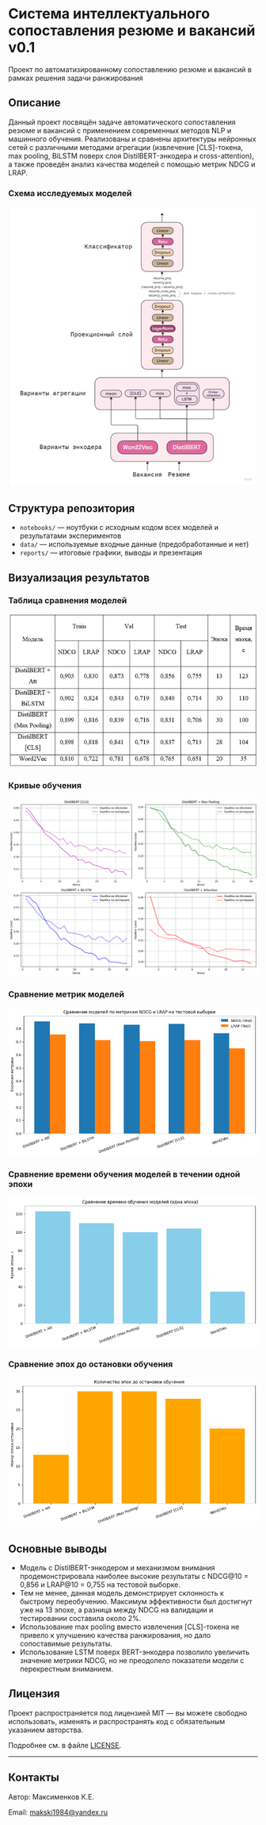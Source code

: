 # Система интеллектуального сопоставления резюме и вакансий v0.1
Проект по автоматизированному сопоставлению резюме и вакансий в рамках решения задачи ранжирования

## Описание
Данный проект посвящён задаче автоматического сопоставления резюме и вакансий с применением современных методов NLP и машинного обучения. Реализованы и сравнены архитектуры нейронных сетей с различными методами агрегации (извлечение [CLS]-токена, max pooling, BiLSTM поверх слоя DistilBERT-энкодера и cross-attention), а также проведён анализ качества моделей с помощью метрик NDCG и LRAP.

### Схема исследуемых моделей
![Схема моделей](reports/models.png)

## Структура репозитория
- `notebooks/` — ноутбуки с исходным кодом всех моделей и результатами экспериментов
- `data/` — используемые входные данные (предобработанные и нет)
- `reports/` — итоговые графики, выводы и презентация

## Визуализация результатов
### Таблица сравнения моделей
![Таблица сравнения](reports/results.png)

### Кривые обучения
![График обучения](reports/loss_curve.png)

### Сравнение метрик моделей
![Сравнение моделей](reports/metrics_comparison.png)

### Сравнение времени обучения моделей в течении одной эпохи
![Сравнение времени](reports/time_comparison.png)

### Сравнение эпох до остановки обучения
![Сравнение по эпохам](reports/epoch_comparison.png)


## Основные выводы

- Модель с DistilBERT-энкодером и механизмом внимания продемонстрировала наиболее высокие результаты с NDCG@10 = 0,856 и LRAP@10 = 0,755 на тестовой выборке.
- Тем не менее, данная модель демонстрирует склонность к быстрому переобучению. Максимум эффективности был достигнут уже на 13 эпохе, а разница между NDCG на валидации и тестировании составила около 2%.
- Использование max pooling вместо извлечения [CLS]-токена не привело к улучшению качества ранжирования, но дало сопоставимые результаты.
- Использование LSTM поверх BERT-энкодера позволило увеличить значение метрики NDCG, но не преодолело показатели модели с перекрестным вниманием.

## Лицензия

Проект распространяется под лицензией MIT — вы можете свободно использовать, изменять и распространять код с обязательным указанием авторства.

Подробнее см. в файле [LICENSE](LICENSE).

---

## Контакты

Автор: Максименков К.Е. 

Email: makski1984@yandex.ru
